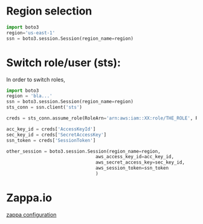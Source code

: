 

# Region selection
```python
import boto3
region='us-east-1'
ssn = boto3.session.Session(region_name=region)
```


# Switch role/user (sts):
In order to switch roles,

```python
import boto3
region = 'bla...'
ssn = boto3.session.Session(region_name=region)
sts_conn = ssn.client('sts')

creds = sts_conn.assume_role(RoleArn='arn:aws:iam::XX:role/THE_ROLE', RoleSessionName='JUST_A_NAME')['Credentials']

acc_key_id = creds['AccessKeyId']
sec_key_id = creds['SecretAccessKey']
ssn_token = creds['SessionToken']

other_session = boto3.session.Session(region_name=region,
                                 aws_access_key_id=acc_key_id,
                                 aws_secret_access_key=sec_key_id,
                                 aws_session_token=ssn_token
                                 )

``` 


# Zappa.io  

[zappa configuration](https://github.com/Miserlou/Zappa#advanced-settings)